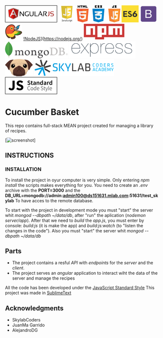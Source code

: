 [![AngularJS](https://github.com/Iggy-Codes/logo-images/blob/master/logos/angularjs.png)](https://angularjs.org/)
[![JavaScript](https://github.com/Iggy-Codes/logo-images/blob/master/logos/js.png)](http://www.w3.org/)
[![HTML5,CSS3 and JS](https://github.com/Iggy-Codes/logo-images/blob/master/logos/html5-css3-js.png)](http://www.w3.org/)
[![ES6](https://github.com/Iggy-Codes/logo-images/blob/master/logos/es6.png)](http://www.ecma-international.org/ecma-262/6.0/)
[![Bootstrap](https://github.com/Iggy-Codes/logo-images/blob/master/logos/bootstrap.png)](http://getbootstrap.com/)
[![Bower](https://github.com/Iggy-Codes/logo-images/blob/master/logos/bower.png)](http://bower.io/)
[!NodeJS](https://github.com/Iggy-Codes/logo-images/blob/master/logos/nodejs.png)](https://nodejs.org/)
[![npm](https://github.com/Iggy-Codes/logo-images/blob/master/logos/npm.png)](https://www.npmjs.com/)
[![MongoDB](https://github.com/Iggy-Codes/logo-images/blob/master/logos/mongodb.png)](https://www.mongodb.com/)
[![ExpressJS](https://github.com/Iggy-Codes/logo-images/blob/master/logos/expressjs.png)](http://www.expressjs.com/)
[![PugJS](https://github.com/Iggy-Codes/logo-images/blob/master/logos/pug.png)](http://www.pugjs.org/)
[![Skylab](https://github.com/Iggy-Codes/logo-images/blob/master/logos/skylab-56.png)](http://www.skylabcoders.com/)
[![Standard - JavaScript Style Guide](https://github.com/Iggy-Codes/logo-images/blob/master/logos/js-standard.png)](https://github.com/feross/standard)

# Cucumber Basket
This repo contains full-stack MEAN project created for managing a library of recipes.

[![screenshot](http://imgur.com/a/ww5uQ)]

## INSTRUCTIONS

### INSTALLATION

To install the project in oyur computer is very simple. Only entering _npm install_ the scripts makes everything for you.
You need to create an _.env_ archive with the **PORT=3000** and the **DB_URL=mongodb://admin:admin100@ds151631.mlab.com:51631/test_skylab**
To have acces to the remote database.

To start with the project in development mode you must "start" the server whit _mongod --dbpath ~/data/db_, after "run" the aplication (_nodemon server/app_).
After that we need to _build_ the _app.js_, you must enter by console: _build:js_ (it is make the app) and _build:js:watch_ (to "listen the changes in the code").
Also you must "start" the server whit _mongod --dbpath ~/data/db_

## Parts

- The project contains a resful _API_ with _endpoints_ for the _server_ and the _client_.
- The project serves an _angular_ application to interact wiht the data of the server and manage the recipes


All the code has been developed under the [JavaScript Standard Style](http://standardjs.com/)
This project was made in [SublimeText](http://https//https:/npmdejs.org/www.sublimetext.com)

## Acknowledgments

- SkylabCoders
- JuanMa Garrido
- AlejandroDG


